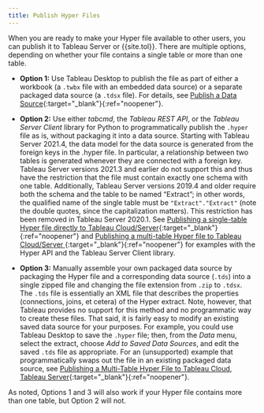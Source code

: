```yaml
---
title: Publish Hyper Files
---
```


When you are ready to make your Hyper file available to other users, you can publish it to Tableau Server or {{site.tol}}. There are multiple options, depending on whether your file contains a single table or more than one table.

* **Option 1:** Use Tableau Desktop to publish the file as part of either a workbook (a `.twbx` file with an embedded data source) or a separate packaged data source (a `.tdsx` file). For details, see [Publish a Data Source](https://help.tableau.com/current/pro/desktop/en-us/publish_datasources.htm){:target="_blank"}{:ref="noopener"}.

* **Option 2:** Use either _tabcmd_, the _Tableau REST API_, or the _Tableau Server Client_ library for Python to programmatically publish the `.hyper` file as is, without packaging it into a data source. Starting with Tableau Server 2021.4, the data model for the data source is generated from the foreign keys in the .hyper file. In particular, a relationship between two tables is generated whenever they are connected with a foreign key. Tableau Server versions 2021.3 and earlier do not support this and thus have the restriction that the file must contain exactly one schema with one table. Additionally, Tableau Server versions 2019.4 and older require both the schema and the table to be named “Extract”; in other words, the qualified name of the single table must be `"Extract"."Extract"` (note the double quotes, since the capitalization matters). This restriction has been removed in Tableau Server 2020.1. See [Publishing a single-table Hyper file directly to Tableau Cloud/Server](https://github.com/tableau/hyper-api-samples/tree/main/Community-Supported/publish-hyper){:target="_blank"}{:ref="noopener"} and [Publishing a multi-table Hyper file to Tableau Cloud/Server ](https://github.com/tableau/hyper-api-samples/tree/main/Community-Supported/publish-multi-table-hyper-legacy){:target="_blank"}{:ref="noopener"} for examples with the Hyper API and the Tableau Server Client library.

* **Option 3:** Manually assemble your own packaged data source by packaging the Hyper file and a corresponding data source (`.tds`) into a single zipped file and changing the file extension from `.zip` to `.tdsx`. The `.tds` file is essentially an XML file that describes the properties (connections, joins, et cetera) of the Hyper extract. Note, however, that Tableau provides no support for this method and no programmatic way to create these files. That said, it is fairly easy to modify an existing saved data source for your purposes. For example, you could use Tableau Desktop to save the `.hyper` file; then, from the _Data_ menu, select the extract, choose _Add to Saved Data Sources_, and edit the saved `.tds` file as appropriate. For an (unsupported) example that programmatically swaps out the file in an existing packaged data source, see [Publishing a Multi-Table Hyper File to Tableau Cloud, Tableau Server](https://github.com/tableau/hyper-api-samples/tree/main/Community-Supported/publish-multi-table-hyper){:target="_blank"}{:ref="noopener"}.

As noted, Options 1 and 3 will also work if your Hyper file contains more than one table, but Option 2 will not.
